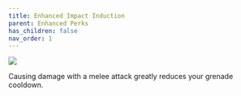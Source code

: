 ```yaml
---
title: Enhanced Impact Induction
parent: Enhanced Perks
has_children: false
nav_order: 1
---
```


![](https://bungie.net/common/destiny2_content/icons/d5494a47526de02eebe2226784965100.png)

Causing damage with a melee attack greatly reduces your grenade cooldown.
